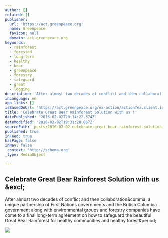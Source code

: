 ```yaml
---
author: []
related: []
publisher:
  url: 'https://act.greenpeace.org'
  name: Greenpeace
  favicon: null
  domain: act.greenpeace.org
keywords:
  - rainforest
  - forested
  - long-term
  - healthy
  - bear
  - greenpeace
  - forestry
  - safeguard
  - great
  - logging
description: 'After almost two decades of conflict and then collaboration, a unique partnership of First Nations governments and the British Columbia government along with environmental groups and forestry companies have come to a final long-term agreement on how to safeguard the beautiful Great Bear Rainforest for healthy communities and healthy forest.'
inLanguage: en
app_links: []
isBasedOnUrl: 'https://act.greenpeace.org/ea-action/action?ea.client.id=1847&ea.campaign.id=44746&utm_campaign=forests&utm_source=planet3&utm_medium=feature&utm_content=bosen'
title: 'Celebrate Great Bear Rainforest Solution with us !'
datePublished: '2016-02-02T20:14:22.374Z'
dateModified: '2016-02-02T19:31:28.867Z'
sourcePath: _posts/2016-02-02-celebrate-great-bear-rainforest-solution-with-us.md
published: true
inFeed: true
hasPage: false
inNav: false
_context: 'http://schema.org'
_type: MediaObject

---
```

<article style=""><h1>Celebrate Great Bear Rainforest Solution with us &amp;excl;</h1><p>After almost two decades of conflict and then collaboration&amp;comma; a unique partnership of First Nations governments and the British Columbia government along with environmental groups and forestry companies have come to a final long-term agreement on how to safeguard the beautiful Great Bear Rainforest for healthy communities and healthy forest&amp;period;</p><img src="http://www.greenpeace.org/canada/Global/canada/image/2015/11/GBR/MacroFB.jpg" /></article>
